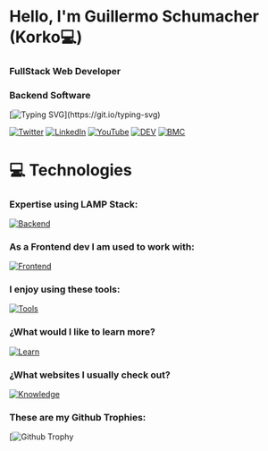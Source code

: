 # Hello, I'm Guillermo Schumacher (Korko💻)

### FullStack Web Developer

### Backend Software

[![Typing SVG](http://readme-typing-svg.herokuapp.com?font=Fira+Code&weight=600&size=22&pause=1000&color=20C20E&background=000000&vCenter=true&width=635&height=26&lines=Hello+I+am+Korko%F0%9F%A4%9D%2C+from+Argentina+with+passion!;Full+Stack+Web+Developer+(LAMP).%F0%9F%98%8E;Looking+forward+to+participate+on+new+Projects%F0%9F%92%A1;I+try+to+contribute+to+Open+Source+Software.;Security+%26+reliability+should+come+first.;Standing+for+digital+privacy+%F0%9F%94%8F+and+Descentralized+Internet.;Technology+enthusiast%2C+IT+networks+technician..)](https://git.io/typing-svg)

[![Twitter](https://img.shields.io/badge/Twitter-%231DA1F2.svg?&style=flat-square&logo=twitter&logoColor=white)](https://twitter.com/quartexnet) [![LinkedIn](https://img.shields.io/badge/LinkedIn-%230077B5.svg?&style=flat-square&logo=linkedin&logoColor=white)](https://linkedin.com/in/quartexnet) [![YouTube](https://img.shields.io/badge/YouTube-%23FF0000.svg?&style=flat-square&logo=youtube&logoColor=white)](https://youtube.com/quartexnet) [![DEV](https://img.shields.io/badge/DEV-%23000000.svg?&style=flat-square&logo=dev.to&logoColor=white)](https://dev.to/quartexnet) [![BMC](https://img.shields.io/badge/BuyMeaCoffee-%23FFDD00.svg?&style=flat-square&logo=buy-me-a-coffee&logoColor=black)](https://bmc.xyz/)

# 💻 Technologies 

### Expertise using LAMP Stack:

[![Backend](https://skillicons.dev/icons?i=linux,nginx,mysql,php,cloudflare)](https://skillicons.dev)

### As a Frontend dev I am used to work with:

[![Frontend](https://skillicons.dev/icons?i=html,css,bootstrap,js,jquery,ps,figma)](https://skillicons.dev)

### I enjoy using these tools:

[![Tools](https://skillicons.dev/icons?i=vscode,atom,wordpress,bash,powershell,git)](https://skillicons.dev)

### ¿What would I like to learn more?

[![Learn](https://skillicons.dev/icons?i=heroku,js,py,selenium,nodejs,react,sqlite,godot,unity,ipfs)](https://skillicons.dev)

### ¿What websites I usually check out?

[![Knowledge](https://skillicons.dev/icons?i=stackoverflow,twitter,github,linkedin,devto)](https://skillicons.dev)

### These are my Github Trophies:
[![Github Trophy](https://github-profile-trophy.vercel.app/?username=thekorko)